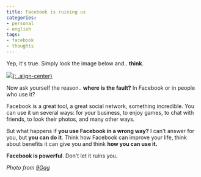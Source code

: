 ```yaml
---
title: Facebook is ruining us
categories:
- personal
- english
tags:
- facebook
- thoughts
---
```

Yep, it's true. Simply look the image below and.. **think**.

[![]({{site.url}}/images/facebook_shit.jpg){: .align-center}]({{site.url}}/images/facebook_shit.jpg)

Now ask yourself the reason.. **where is the fault?** In Facebook or in people
who use it?

Facebook is a great tool, a great social network, something incredible. You
can use it un several ways: for your business, to enjoy games, to chat
with friends, to look their photos, and many other ways.

But what happens if **you use Facebook in a wrong way?** I can't answer for you,
but **you can do it**. Think how Facebook can improve your life, think about
benefits it can give you and think **how you can use it.**

**Facebook is powerful**. Don't let it ruins you.
  
_Photo from [9Gag](http://9gag.com/gag/75376)_
